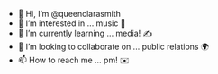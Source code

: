 - 👋 Hi, I’m @queenclarasmith
- 👀 I’m interested in ... music 🤪 
- 🌱 I’m currently learning ... media! ✍️ 
- 💞️ I’m looking to collaborate on ... public relations 🌍 
- 📫 How to reach me ... pm! ✉️

<!---
queenclarasmith/queenclarasmith is a ✨ special ✨ repository because its `README.md` (this file) appears on your GitHub profile.
You can click the Preview link to take a look at your changes.
--->

